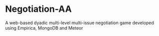 # Negotiation-AA
A web-based dyadic multi-level multi-issue negotiation game developed using Empirica, MongoDB and Meteor
